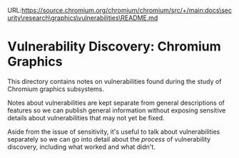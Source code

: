 URL:https://source.chromium.org/chromium/chromium/src/+/main:docs\security\research\graphics\vulnerabilities\README.md
# Vulnerability Discovery: Chromium Graphics

This directory contains notes on vulnerabilities found during the study of
Chromium graphics subsystems.

Notes about vulnerabilities are kept separate from general descriptions of
features so we can publish general information without exposing sensitive
details about vulnerabilities that may not yet be fixed.

Aside from the issue of sensitivity, it's useful to talk about vulnerabilities
separately so we can go into detail about the *process* of vulnerability
discovery, including what worked and what didn't.

